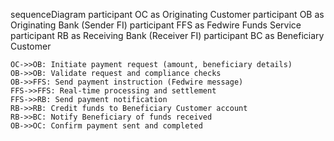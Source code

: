 sequenceDiagram
    participant OC as Originating Customer
    participant OB as Originating Bank (Sender FI)
    participant FFS as Fedwire Funds Service
    participant RB as Receiving Bank (Receiver FI)
    participant BC as Beneficiary Customer

    OC->>OB: Initiate payment request (amount, beneficiary details)
    OB->>OB: Validate request and compliance checks
    OB->>FFS: Send payment instruction (Fedwire message)
    FFS->>FFS: Real-time processing and settlement
    FFS->>RB: Send payment notification
    RB->>RB: Credit funds to Beneficiary Customer account
    RB->>BC: Notify Beneficiary of funds received
    OB->>OC: Confirm payment sent and completed